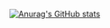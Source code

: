[![Anurag's GitHub stats](https://github-readme-stats.vercel.app/api?username=ruzniaievdm)](https://github.com/anuraghazra/github-readme-stats)
